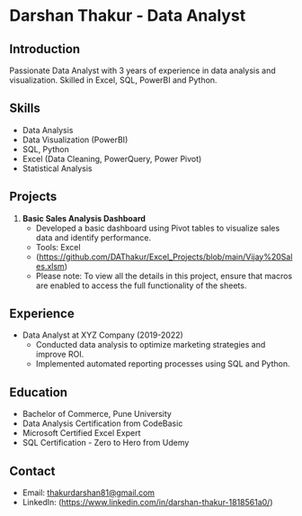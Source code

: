 # Darshan Thakur - Data Analyst

## Introduction
Passionate Data Analyst with 3 years of experience in data analysis and visualization. Skilled in Excel, SQL, PowerBI and Python.

## Skills
- Data Analysis
- Data Visualization (PowerBI)
- SQL, Python
- Excel (Data Cleaning, PowerQuery, Power Pivot)
- Statistical Analysis

## Projects
1. **Basic Sales Analysis Dashboard**
   - Developed a basic dashboard using Pivot tables to visualize sales data and identify performance.
   - Tools: Excel
   - (https://github.com/DAThakur/Excel_Projects/blob/main/Vijay%20Sales.xlsm)
   - Please note: To view all the details in this project, ensure that macros are enabled to access the full functionality of the sheets.

## Experience
- Data Analyst at XYZ Company (2019-2022)
  - Conducted data analysis to optimize marketing strategies and improve ROI.
  - Implemented automated reporting processes using SQL and Python.

## Education
- Bachelor of Commerce, Pune University
- Data Analysis Certification from CodeBasic
- Microsoft Certified Excel Expert
- SQL Certification - Zero to Hero from Udemy

## Contact
- Email: thakurdarshan81@gmail.com
- LinkedIn: (https://www.linkedin.com/in/darshan-thakur-1818561a0/)
